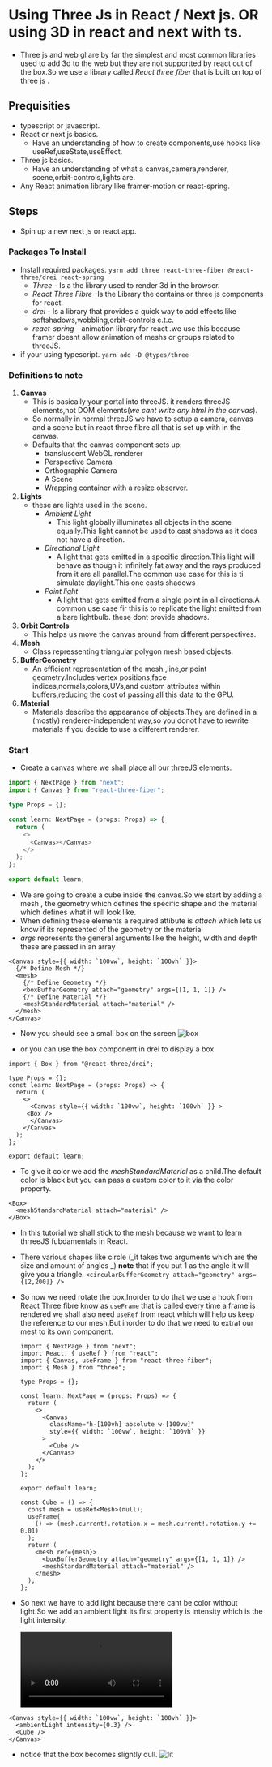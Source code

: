 # Using Three Js in React / Next js. OR using 3D in react and next with ts.

- Three js and web gl are by far the simplest and most common libraries used to add 3d to the web but they are not supportted by react out of the box.So we use a library called _React three fiber_ that is built on top of three js .

## Prequisities

- typescript or javascript.
- React or next js basics.
  - Have an understanding of how to create components,use hooks like useRef,useState,useEffect.
- Three js basics.
  - Have an understanding of what a canvas,camera,renderer, scene,orbit-controls,lights are.
- Any React animation library like framer-motion or react-spring.

## Steps

- Spin up a new next js or react app.

### Packages To Install

- Install required packages.
  `yarn add three react-three-fiber @react-three/drei react-spring`
  - _Three_ - Is a the library used to render 3d in the browser.
  - _React Three Fibre_ -Is the Library the contains or three js components for react.
  - _drei_ - Is a library that provides a quick way to add effects like softshadows,wobbling,orbit-controls e.t.c.
  - _react-spring_ - animation library for react .we use this because framer doesnt allow animation of meshs or groups related to threeJS.
- if your using typescript.
  `yarn add -D @types/three`

### Definitions to note

1. **Canvas**
   - This is basically your portal into threeJS. it renders threeJS elements,not DOM elements(_we cant write any html in the canvas_).
   - So normally in normal threeJS we have to setup a camera, canvas and a scene but in react three fibre all that is set up with in the canvas.
   - Defaults that the canvas component sets up:
     - transluscent WebGL renderer
     - Perspective Camera
     - Orthographic Camera
     - A Scene
     - Wrapping container with a resize observer.
2. **Lights**
   - these are lights used in the scene.
     - _Ambient Light_
       - This light globally illuminates all objects in the scene equally.This light cannot be used to cast shadows as it does not have a direction.
     - _Directional Light_
       - A light that gets emitted in a specific direction.This light will behave as though it infinitely fat away and the rays produced from it are all parallel.The common use case for this is ti simulate daylight.This one casts shadows
     - _Point light_
       - A light that gets emitted from a single point in all directions.A common use case fir this is to replicate the light emitted from a bare lightbulb. these dont provide shadows.
3. **Orbit Controls**
   - This helps us move the canvas around from different perspectives.
4. **Mesh**
   - Class repressenting triangular polygon mesh based objects.
5. **BufferGeometry**
   - An efficient representation of the mesh ,line,or point geometry.Includes vertex positions,face indices,normals,colors,UVs,and custom attributes within buffers,reducing the cost of passing all this data to the GPU.
6. **Material**
   - Materials describe the appearance of objects.They are defined in a (mostly) renderer-independent way,so you donot have to rewrite materials if you decide to use a different renderer.

### Start

- Create a canvas where we shall place all our threeJS elements.

```ts
import { NextPage } from "next";
import { Canvas } from "react-three-fiber";

type Props = {};

const learn: NextPage = (props: Props) => {
  return (
    <>
      <Canvas></Canvas>
    </>
  );
};

export default learn;
```

- We are going to create a cube inside the canvas.So we start by adding a mesh , the geometry which defines the specific shape and the material which defines what it will look like.
- When defining these elements a required attibute is _attach_ which lets us know if its represented of the geometry or the material
- _args_ represents the general arguments like the height, width and depth these are passed in an array

```tsx
<Canvas style={{ width: `100vw`, height: `100vh` }}>
  {/* Define Mesh */}
  <mesh>
    {/* Define Geometry */}
    <boxBufferGeometry attach="geometry" args={[1, 1, 1]} />
    {/* Define Material */}
    <meshStandardMaterial attach="material" />
  </mesh>
</Canvas>
```

- Now you should see a small box on the screen
  ![box](./docs/1.png)

- or you can use the box component in drei to display a box

```tsx
import { Box } from "@react-three/drei";

type Props = {};
const learn: NextPage = (props: Props) => {
  return (
    <>
      <Canvas style={{ width: `100vw`, height: `100vh` }} >
     <Box />
      </Canvas>
    </Canvas>
  );
};

export default learn;
```

- To give it color we add the _meshStandardMaterial_ as a child.The default color is black but you can pass a custom color to it via the color property.

```tsx
<Box>
  <meshStandardMaterial attach="material" />
</Box>
```

- In this tutorial we shall stick to the mesh because we want to learn thrreeJS fubdamentals in React.
- There various shapes like circle (_it takes two arguments which are the size and amount of angles _)
  **note** that if you put 1 as the angle it will give you a triangle.
  `<circularBufferGeometry attach="geometry" args={[2,200]} /> `
- So now we need rotate the box.Inorder to do that we use a hook from React Three fibre know as `useFrame` that is called every time a frame is rendered we shall also need `useRef` from react which will help us keep the reference to our mesh.But inorder to do that we need to extrat our mest to its own component.

  ```tsx
  import { NextPage } from "next";
  import React, { useRef } from "react";
  import { Canvas, useFrame } from "react-three-fiber";
  import { Mesh } from "three";

  type Props = {};

  const learn: NextPage = (props: Props) => {
    return (
      <>
        <Canvas
          className="h-[100vh] absolute w-[100vw]"
          style={{ width: `100vw`, height: `100vh` }}
        >
          <Cube />
        </Canvas>
      </>
    );
  };

  export default learn;

  const Cube = () => {
    const mesh = useRef<Mesh>(null);
    useFrame(
      () => (mesh.current!.rotation.x = mesh.current!.rotation.y += 0.01)
    );
    return (
      <mesh ref={mesh}>
        <boxBufferGeometry attach="geometry" args={[1, 1, 1]} />
        <meshStandardMaterial attach="material" />
      </mesh>
    );
  };
  ```

- So next we have to add light because there cant be color without light.So we add an ambient light its first property is intensity which is the light intensity.
  <!-- TODO: Convert to gif -->
  ![rotation](./docs/2.mp4)

```tsx
<Canvas style={{ width: `100vw`, height: `100vh` }}>
  <ambientLight intensity={0.3} />
  <Cube />
</Canvas>
```

- notice that the box becomes slightly dull.
  ![lit](./docs/3.png)

